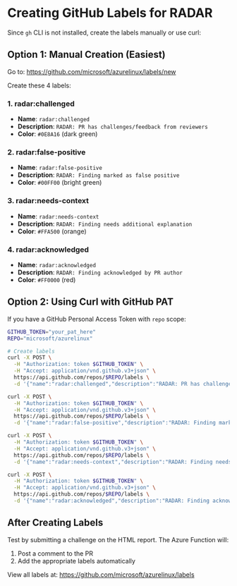 # Creating GitHub Labels for RADAR

Since `gh` CLI is not installed, create the labels manually or use curl:

## Option 1: Manual Creation (Easiest)

Go to: https://github.com/microsoft/azurelinux/labels/new

Create these 4 labels:

### 1. radar:challenged
- **Name**: `radar:challenged`
- **Description**: `RADAR: PR has challenges/feedback from reviewers`
- **Color**: `#0E8A16` (dark green)

### 2. radar:false-positive
- **Name**: `radar:false-positive`
- **Description**: `RADAR: Finding marked as false positive`
- **Color**: `#00FF00` (bright green)

### 3. radar:needs-context
- **Name**: `radar:needs-context`
- **Description**: `RADAR: Finding needs additional explanation`
- **Color**: `#FFA500` (orange)

### 4. radar:acknowledged
- **Name**: `radar:acknowledged`
- **Description**: `RADAR: Finding acknowledged by PR author`
- **Color**: `#FF0000` (red)

## Option 2: Using Curl with GitHub PAT

If you have a GitHub Personal Access Token with `repo` scope:

```bash
GITHUB_TOKEN="your_pat_here"
REPO="microsoft/azurelinux"

# Create labels
curl -X POST \
  -H "Authorization: token $GITHUB_TOKEN" \
  -H "Accept: application/vnd.github.v3+json" \
  https://api.github.com/repos/$REPO/labels \
  -d '{"name":"radar:challenged","description":"RADAR: PR has challenges/feedback from reviewers","color":"0E8A16"}'

curl -X POST \
  -H "Authorization: token $GITHUB_TOKEN" \
  -H "Accept: application/vnd.github.v3+json" \
  https://api.github.com/repos/$REPO/labels \
  -d '{"name":"radar:false-positive","description":"RADAR: Finding marked as false positive","color":"00FF00"}'

curl -X POST \
  -H "Authorization: token $GITHUB_TOKEN" \
  -H "Accept: application/vnd.github.v3+json" \
  https://api.github.com/repos/$REPO/labels \
  -d '{"name":"radar:needs-context","description":"RADAR: Finding needs additional explanation","color":"FFA500"}'

curl -X POST \
  -H "Authorization: token $GITHUB_TOKEN" \
  -H "Accept: application/vnd.github.v3+json" \
  https://api.github.com/repos/$REPO/labels \
  -d '{"name":"radar:acknowledged","description":"RADAR: Finding acknowledged by PR author","color":"FF0000"}'
```

## After Creating Labels

Test by submitting a challenge on the HTML report. The Azure Function will:
1. Post a comment to the PR
2. Add the appropriate labels automatically

View all labels at: https://github.com/microsoft/azurelinux/labels
